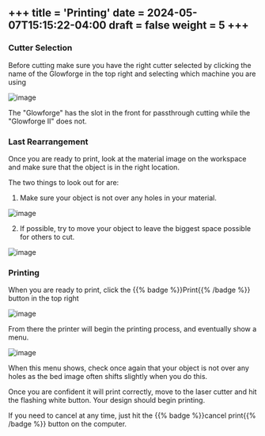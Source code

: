 +++
title = 'Printing'
date = 2024-05-07T15:15:22-04:00
draft = false
weight = 5
+++
---

### Cutter Selection

Before cutting make sure you have the right cutter selected by clicking the name of the Glowforge in the top right and selecting which machine you are using

![image](/images/227.png)

The "Glowforge" has the slot in the front for passthrough cutting while the "Glowforge II" does not.

### Last Rearrangement

Once you are ready to print, look at the material image on the workspace and make sure that the object is in the right location.

The two things to look out for are:

1. Make sure your object is not over any holes in your material.

![image](/images/228.png)

2. If possible, try to move your object to leave the biggest space possible for others to cut.

![image](/images/229.png)

### Printing

When you are ready to print, click the {{% badge %}}Print{{% /badge %}} button in the top right

![image](/images/230.png)

From there the printer will begin the printing process, and eventually show a menu. 

![image](/images/231.png)

When this menu shows, check once again that your object is not over any holes as the bed image often shifts slightly when you do this.

Once you are confident it will print correctly, move to the laser cutter and hit the flashing white button. Your design should begin printing.

If you need to cancel at any time, just hit the {{% badge %}}cancel print{{% /badge %}} button on the computer.